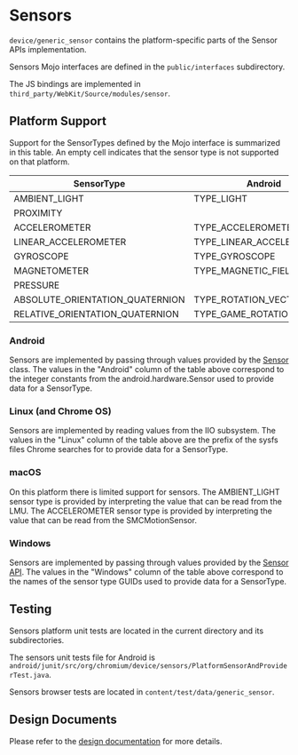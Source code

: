 # Sensors

`device/generic_sensor` contains the platform-specific parts of the Sensor APIs
implementation.

Sensors Mojo interfaces are defined in the `public/interfaces` subdirectory.

The JS bindings are implemented in `third_party/WebKit/Source/modules/sensor`.


## Platform Support

Support for the SensorTypes defined by the Mojo interface is summarized in this
table. An empty cell indicates that the sensor type is not supported on that
platform.

| SensorType                      | Android                   | Linux          | macOS              | Windows                                   |
| ------------------------------- | ------------------------- | -------------- | ------------------ | ----------------------------------------- |
| AMBIENT_LIGHT                   | TYPE_LIGHT                | in_illuminance | AppleLMUController | SENSOR_TYPE_AMBIENT_LIGHT                 |
| PROXIMITY                       |                           |                |                    |                                           |
| ACCELEROMETER                   | TYPE_ACCELEROMETER        | in_accel       | SMCMotionSensor    | SENSOR_TYPE_ACCELEROMETER_3D              |
| LINEAR_ACCELEROMETER            | TYPE_LINEAR_ACCELEROMETER |                |                    |                                           |
| GYROSCOPE                       | TYPE_GYROSCOPE            | in_anglvel     |                    | SENSOR_TYPE_GYROMETER_3D                  |
| MAGNETOMETER                    | TYPE_MAGNETIC_FIELD       | in_magn        |                    | SENSOR_TYPE_COMPASS_3D                    |
| PRESSURE                        |                           |                |                    |                                           |
| ABSOLUTE_ORIENTATION_QUATERNION | TYPE_ROTATION_VECTOR      |                |                    | SENSOR_TYPE_AGGREGATED_DEVICE_ORIENTATION |
| RELATIVE_ORIENTATION_QUATERNION | TYPE_GAME_ROTATION_VECTOR |                |                    |                                           |

### Android

Sensors are implemented by passing through values provided by the
[Sensor](https://developer.android.com/reference/android/hardware/Sensor.html)
class. The values in the "Android" column of the table above correspond to the
integer constants from the android.hardware.Sensor used to provide data for a
SensorType.

### Linux (and Chrome OS)

Sensors are implemented by reading values from the IIO subsystem. The values in
the "Linux" column of the table above are the prefix of the sysfs files Chrome
searches for to provide data for a SensorType.

### macOS

On this platform there is limited support for sensors. The AMBIENT_LIGHT sensor
type is provided by interpreting the value that can be read from the LMU. The
ACCELEROMETER sensor type is provided by interpreting the value that can be read
from the SMCMotionSensor.

### Windows

Sensors are implemented by passing through values provided by the
[Sensor API](https://msdn.microsoft.com/en-us/library/windows/desktop/dd318953(v=vs.85).aspx).
The values in the "Windows" column of the table above correspond to the names of
the sensor type GUIDs used to provide data for a SensorType.

## Testing

Sensors platform unit tests are located in the current directory and its
subdirectories.

The sensors unit tests file for Android is
`android/junit/src/org/chromium/device/sensors/PlatformSensorAndProviderTest.java`.

Sensors browser tests are located in `content/test/data/generic_sensor`.


## Design Documents

Please refer to the [design documentation](https://docs.google.com/document/d/1Ml65ZdW5AgIsZTszk4mD_ohr40pcrdVFOIf0ZtWxDv0)
for more details.

